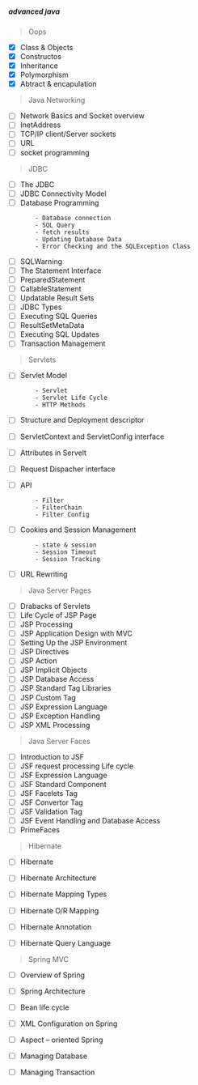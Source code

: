 
##### advanced java
 
> Oops

 - [x] Class & Objects
 - [x] Constructos
 - [x] Inheritance
 - [x] Polymorphism
 - [x] Abtract & encapulation

> Java Networking
- [ ] Network Basics and Socket overview
- [ ] InetAddress
- [ ] TCP/IP client/Server sockets
- [ ] URL
- [ ] socket programming

> JDBC
- [ ] The JDBC
- [ ] JDBC Connectivity Model
- [ ] Database Programming
    ```
        - Database connection
        - SQL Query
        - fetch results
        - Updating Database Data
        - Error Checking and the SQLException Class
    ```
- [ ] SQLWarning
- [ ] The Statement Interface
- [ ] PreparedStatement
- [ ] CallableStatement
- [ ] Updatable Result Sets
- [ ] JDBC Types
- [ ] Executing SQL Queries
- [ ] ResultSetMetaData
- [ ] Executing SQL Updates
- [ ] Transaction Management

> Servlets
- [ ] Servlet Model
    ```
        - Servlet
        - Servlet Life Cycle
        - HTTP Methods 
    ```
- [ ] Structure and Deployment descriptor
- [ ] ServletContext and ServletConfig interface
- [ ] Attributes in Servelt
- [ ] Request Dispacher interface
- [ ] API
    ```
        - Filter
        - FilterChain
        - Filter Config
    ```
- [ ] Cookies and Session Management
    ```
        - state & session
        - Session Timeout
        - Session Tracking
    ```
- [ ] URL Rewriting



> Java Server Pages
- [ ] Drabacks of Servlets
- [ ] Life Cycle of JSP Page
- [ ] JSP Processing
- [ ] JSP Application Design with MVC
- [ ] Setting Up the JSP Environment
- [ ] JSP Directives
- [ ] JSP Action
- [ ] JSP Implicit Objects
- [ ] JSP Database Access
- [ ] JSP Standard Tag Libraries
- [ ] JSP Custom Tag
- [ ] JSP Expression Language
- [ ] JSP Exception Handling
- [ ] JSP XML Processing

> Java Server Faces

- [ ] Introduction to JSF
- [ ] JSF request processing Life cycle
- [ ] JSF Expression Language
- [ ] JSF Standard Component
- [ ] JSF Facelets Tag
- [ ] JSF Convertor Tag
- [ ] JSF Validation Tag
- [ ] JSF Event Handling and Database Access
- [ ] PrimeFaces

> Hibernate
- [ ] Hibernate
- [ ] Hibernate Architecture
- [ ] Hibernate Mapping Types
- [ ] Hibernate O/R Mapping
- [ ] Hibernate Annotation
- [ ] Hibernate Query Language


> Spring MVC 
- [ ] Overview of Spring
- [ ] Spring Architecture
- [ ] Bean life cycle
- [ ] XML Configuration on Spring
- [ ] Aspect – oriented Spring
- [ ] Managing Database
- [ ] Managing Transaction


